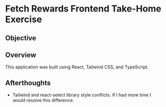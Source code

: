 # Fetch Rewards Frontend Take-Home Exercise

## Objective

## Overview

This application was built using React, Tailwind CSS, and TypeScript.

## Afterthoughts

* Tailwind and react-select library style conflicts. If I had more time I would resolve this difference.